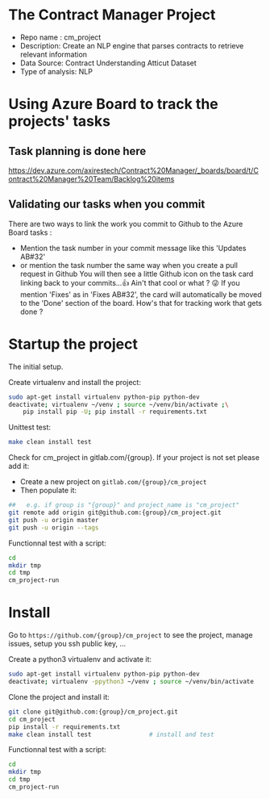 # The Contract Manager Project
- Repo name : cm_project
- Description: Create an NLP engine that parses contracts to retrieve relevant information
- Data Source: Contract Understanding Atticut Dataset
- Type of analysis: NLP

# Using Azure Board to track the projects' tasks
## Task planning is done here
https://dev.azure.com/axirestech/Contract%20Manager/_boards/board/t/Contract%20Manager%20Team/Backlog%20items
## Validating our tasks when you commit
There are two ways to link the work you commit to Github to the Azure Board tasks :
- Mention the task number in your commit message like this 'Updates AB#32'
- or mention the task number the same way when you create a pull request in Github 
You will then see a little Github icon on the task card linking back to your commits...👍 Ain't that cool or what ? 😜
If you mention 'Fixes' as in 'Fixes AB#32', the card will automatically be moved to the 'Done' section of the board.
How's that for tracking work that gets done ?

# Startup the project

The initial setup.

Create virtualenv and install the project:
```bash
sudo apt-get install virtualenv python-pip python-dev
deactivate; virtualenv ~/venv ; source ~/venv/bin/activate ;\
    pip install pip -U; pip install -r requirements.txt
```

Unittest test:
```bash
make clean install test
```

Check for cm_project in gitlab.com/{group}.
If your project is not set please add it:

- Create a new project on `gitlab.com/{group}/cm_project`
- Then populate it:

```bash
##   e.g. if group is "{group}" and project_name is "cm_project"
git remote add origin git@github.com:{group}/cm_project.git
git push -u origin master
git push -u origin --tags
```

Functionnal test with a script:

```bash
cd
mkdir tmp
cd tmp
cm_project-run
```

# Install

Go to `https://github.com/{group}/cm_project` to see the project, manage issues,
setup you ssh public key, ...

Create a python3 virtualenv and activate it:

```bash
sudo apt-get install virtualenv python-pip python-dev
deactivate; virtualenv -ppython3 ~/venv ; source ~/venv/bin/activate
```

Clone the project and install it:

```bash
git clone git@github.com:{group}/cm_project.git
cd cm_project
pip install -r requirements.txt
make clean install test                # install and test
```
Functionnal test with a script:

```bash
cd
mkdir tmp
cd tmp
cm_project-run
```
